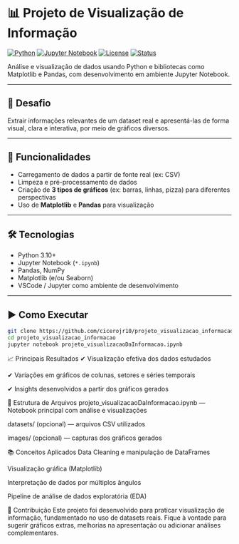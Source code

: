 # 📊 Projeto de Visualização de Informação

[![Python](https://img.shields.io/badge/Python-3.10+-blue?logo=python)]()
[![Jupyter Notebook](https://img.shields.io/badge/Jupyter-Notebook-orange?logo=jupyter)]()
[![License](https://img.shields.io/badge/license-MIT-green.svg)](LICENSE)
[![Status](https://img.shields.io/badge/status-Concluído-brightgreen)]()

Análise e visualização de dados usando Python e bibliotecas como Matplotlib e Pandas, com desenvolvimento em ambiente Jupyter Notebook.

---

## 📌 Desafio

Extrair informações relevantes de um dataset real e apresentá-las de forma visual, clara e interativa, por meio de gráficos diversos.

---

## 🧠 Funcionalidades

- Carregamento de dados a partir de fonte real (ex: CSV)
- Limpeza e pré-processamento de dados
- Criação de **3 tipos de gráficos** (ex: barras, linhas, pizza) para diferentes perspectivas
- Uso de **Matplotlib** e **Pandas** para visualização

---

## 🛠 Tecnologias

- Python 3.10+
- Jupyter Notebook (`*.ipynb`)
- Pandas, NumPy
- Matplotlib (e/ou Seaborn)
- VSCode / Jupyter como ambiente de desenvolvimento

---

## ▶️ Como Executar

```bash
git clone https://github.com/cicerojr10/projeto_visualizacao_informacao.git
cd projeto_visualizacao_informacao
jupyter notebook projeto_visualizacaoDaInformacao.ipynb

```

📈 Principais Resultados
✔ Visualização efetiva dos dados estudados

✔ Variações em gráficos de colunas, setores e séries temporais

✔ Insights desenvolvidos a partir dos gráficos gerados

🚀 Estrutura de Arquivos
projeto_visualizacaoDaInformacao.ipynb — Notebook principal com análise e visualizações

datasets/ (opcional) — arquivos CSV utilizados

images/ (opcional) — capturas dos gráficos gerados

📚 Conceitos Aplicados
Data Cleaning e manipulação de DataFrames

Visualização gráfica (Matplotlib)

Interpretação de dados por múltiplos ângulos

Pipeline de análise de dados exploratória (EDA)

🤝 Contribuição
Este projeto foi desenvolvido para praticar visualização de informação, fundamentado no uso de datasets reais. Fique à vontade para sugerir gráficos extras, melhorias na apresentação ou adicionar análises complementares.
